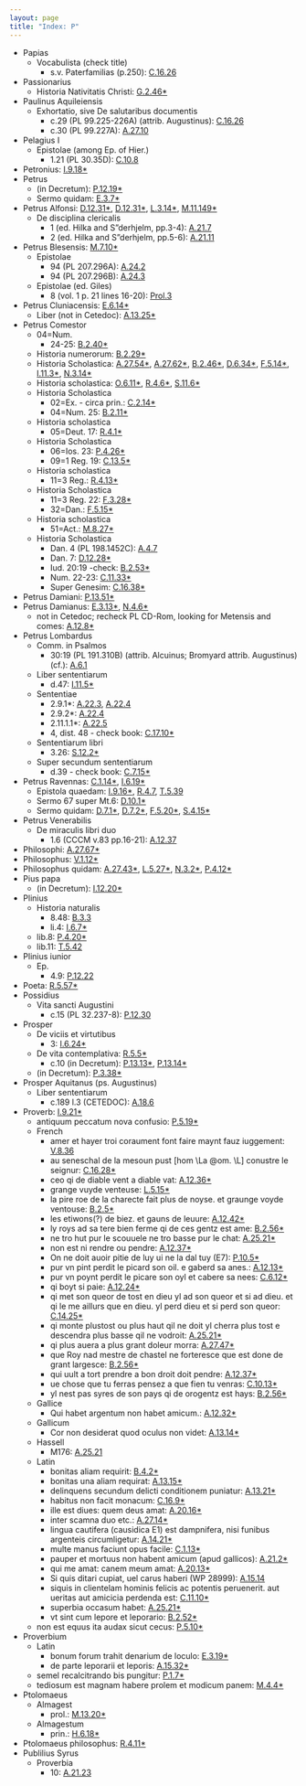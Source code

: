 ```yaml
---
layout: page
title: "Index: P"
---
```



 - Papias
   - Vocabulista (check title)
     - s.v. Paterfamilias (p.250): [C.16.26](../mirador.html?c=C.16&p=26)
 - Passionarius
   - Historia Nativitatis Christi: [G.2.46\*](../mirador.html?c=G.2&p=46)
 - Paulinus Aquileiensis
   - Exhortatio, sive De salutaribus documentis
     - c.29 (PL 99.225-226A) (attrib. Augustinus): [C.16.26](../mirador.html?c=C.16&p=26)
     - c.30 (PL 99.227A): [A.27.10](../mirador.html?c=A.27&p=10)
 - Pelagius I
   - Epistolae (among Ep. of Hier.)
     - 1.21 (PL 30.35D): [C.10.8](../mirador.html?c=C.10&p=8)
 - Petronius: [I.9.18\*](../mirador.html?c=I.9&p=18)
 - Petrus
   - (in Decretum): [P.12.19\*](../mirador.html?c=P.12&p=19)
   - Sermo quidam: [E.3.7\*](../mirador.html?c=E.3&p=7)
 - Petrus Alfonsi: [D.12.31\*](../mirador.html?c=D.12&p=31), [D.12.31\*](../mirador.html?c=D.12&p=31), [L.3.14\*](../mirador.html?c=L.3&p=14), [M.11.149\*](../mirador.html?c=M.11&p=149)
   - De disciplina clericalis
     - 1 (ed. Hilka and S”derhjelm, pp.3-4): [A.21.7](../mirador.html?c=A.21&p=7)
     - 2 (ed. Hilka and S”derhjelm, pp.5-6): [A.21.11](../mirador.html?c=A.21&p=11)
 - Petrus Blesensis: [M.7.10\*](../mirador.html?c=M.7&p=10)
   - Epistolae
     - 94 (PL 207.296A): [A.24.2](../mirador.html?c=A.24&p=2)
     - 94 (PL 207.296B): [A.24.3](../mirador.html?c=A.24&p=3)
   - Epistolae (ed. Giles)
     -  8 (vol. 1 p. 21 lines 16-20): [Prol.3](../mirador.html?c=Prol&p=3)
 - Petrus Cluniacensis: [E.6.14\*](../mirador.html?c=E.6&p=14)
   - Liber (not in Cetedoc): [A.13.25\*](../mirador.html?c=A.13&p=25)
 - Petrus Comestor
   - 04=Num.
     - 24-25: [B.2.40\*](../mirador.html?c=B.2&p=40)
   - Historia numerorum: [B.2.29\*](../mirador.html?c=B.2&p=29)
   - Historia Scholastica: [A.27.54\*](../mirador.html?c=A.27&p=54), [A.27.62\*](../mirador.html?c=A.27&p=62), [B.2.46\*](../mirador.html?c=B.2&p=46), [D.6.34\*](../mirador.html?c=D.6&p=34), [F.5.14\*](../mirador.html?c=F.5&p=14), [I.11.3\*](../mirador.html?c=I.11&p=3), [N.3.14\*](../mirador.html?c=N.3&p=14)
   - Historia scholastica: [O.6.11\*](../mirador.html?c=O.6&p=11), [R.4.6\*](../mirador.html?c=R.4&p=6), [S.11.6\*](../mirador.html?c=S.11&p=6)
   - Historia Scholastica
     - 02=Ex. - circa prin.: [C.2.14\*](../mirador.html?c=C.2&p=14)
     - 04=Num. 25: [B.2.11\*](../mirador.html?c=B.2&p=11)
   - Historia scholastica
     - 05=Deut. 17: [R.4.1\*](../mirador.html?c=R.4&p=1)
   - Historia Scholastica
     - 06=Ios. 23: [P.4.26\*](../mirador.html?c=P.4&p=26)
     - 09=1 Reg. 19: [C.13.5\*](../mirador.html?c=C.13&p=5)
   - Historia scholastica
     - 11=3 Reg.: [R.4.13\*](../mirador.html?c=R.4&p=13)
   - Historia Scholastica
     - 11=3 Reg. 22: [F.3.28\*](../mirador.html?c=F.3&p=28)
     - 32=Dan.: [F.5.15\*](../mirador.html?c=F.5&p=15)
   - Historia scholastica
     - 51=Act.: [M.8.27\*](../mirador.html?c=M.8&p=27)
   - Historia Scholastica
     - Dan. 4 (PL 198.1452C): [A.4.7](../mirador.html?c=A.4&p=7)
     - Dan. 7: [D.12.28\*](../mirador.html?c=D.12&p=28)
     - Iud. 20:19 -check: [B.2.53\*](../mirador.html?c=B.2&p=53)
     - Num. 22-23: [C.11.33\*](../mirador.html?c=C.11&p=33)
     - Super Genesim: [C.16.38\*](../mirador.html?c=C.16&p=38)
 - Petrus Damiani: [P.13.51\*](../mirador.html?c=P.13&p=51)
 - Petrus Damianus: [E.3.13\*](../mirador.html?c=E.3&p=13), [N.4.6\*](../mirador.html?c=N.4&p=6)
   - not in Cetedoc; recheck PL CD-Rom, looking for Metensis and comes: [A.12.8\*](../mirador.html?c=A.12&p=8)
 - Petrus Lombardus
   - Comm. in Psalmos
     - 30:19 (PL 191.310B) (attrib. Alcuinus; Bromyard attrib. Augustinus) (cf.): [A.6.1](../mirador.html?c=A.6&p=1)
   - Liber sententiarum
     - d.47: [I.11.5\*](../mirador.html?c=I.11&p=5)
   - Sententiae
     - 2.9.1\*: [A.22.3](../mirador.html?c=A.22&p=3), [A.22.4](../mirador.html?c=A.22&p=4)
     - 2.9.2\*: [A.22.4](../mirador.html?c=A.22&p=4)
     - 2.11.1.1\*: [A.22.5](../mirador.html?c=A.22&p=5)
     - 4, dist. 48 - check book: [C.17.10\*](../mirador.html?c=C.17&p=10)
   - Sententiarum libri
     - 3.26: [S.12.2\*](../mirador.html?c=S.12&p=2)
   - Super secundum sententiarum
     - d.39 - check book: [C.7.15\*](../mirador.html?c=C.7&p=15)
 - Petrus Ravennas: [C.1.14\*](../mirador.html?c=C.1&p=14), [I.6.19\*](../mirador.html?c=I.6&p=19)
   - Epistola quaedam: [I.9.16\*](../mirador.html?c=I.9&p=16), [R.4.7](../mirador.html?c=R.4&p=7), [T.5.39](../mirador.html?c=T.5&p=39)
   - Sermo 67 super Mt.6: [D.10.1\*](../mirador.html?c=D.10&p=1)
   - Sermo quidam: [D.7.1\*](../mirador.html?c=D.7&p=1), [D.7.2\*](../mirador.html?c=D.7&p=2), [F.5.20\*](../mirador.html?c=F.5&p=20), [S.4.15\*](../mirador.html?c=S.4&p=15)
 - Petrus Venerabilis
   - De miraculis libri duo
     - 1.6 (CCCM v.83 pp.16-21): [A.12.37](../mirador.html?c=A.12&p=37)
 - Philosophi: [A.27.67\*](../mirador.html?c=A.27&p=67)
 - Philosophus: [V.1.12\*](../mirador.html?c=V.1&p=12)
 - Philosophus quidam: [A.27.43\*](../mirador.html?c=A.27&p=43), [L.5.27\*](../mirador.html?c=L.5&p=27), [N.3.2\*](../mirador.html?c=N.3&p=2), [P.4.12\*](../mirador.html?c=P.4&p=12)
 - Pius papa
   - (in Decretum): [I.12.20\*](../mirador.html?c=I.12&p=20)
 - Plinius
   - Historia naturalis
     - 8.48: [B.3.3](../mirador.html?c=B.3&p=3)
     - li.4: [I.6.7\*](../mirador.html?c=I.6&p=7)
   - lib.8: [P.4.20\*](../mirador.html?c=P.4&p=20)
   - lib.11: [T.5.42](../mirador.html?c=T.5&p=42)
 - Plinius iunior
   - Ep.
     - 4.9: [P.12.22](../mirador.html?c=P.12&p=22)
 - Poeta: [R.5.57\*](../mirador.html?c=R.5&p=57)
 - Possidius
   - Vita sancti Augustini
     - c.15 (PL 32.237-8): [P.12.30](../mirador.html?c=P.12&p=30)
 - Prosper
   - De viciis et virtutibus
     - 3: [I.6.24\*](../mirador.html?c=I.6&p=24)
   - De vita contemplativa: [R.5.5\*](../mirador.html?c=R.5&p=5)
     - c.10 (in Decretum): [P.13.13\*](../mirador.html?c=P.13&p=13), [P.13.14\*](../mirador.html?c=P.13&p=14)
   - (in Decretum): [P.3.38\*](../mirador.html?c=P.3&p=38)
 - Prosper Aquitanus (ps. Augustinus)
   - Liber sententiarum
     - c.189 l.3 (CETEDOC): [A.18.6](../mirador.html?c=A.18&p=6)
 - Proverb: [I.9.21\*](../mirador.html?c=I.9&p=21)
   - antiquum peccatum nova confusio: [P.5.19\*](../mirador.html?c=P.5&p=19)
   - French
     - amer et hayer troi coraument font faire maynt fauz iuggement: [V.8.36](../mirador.html?c=V.8&p=36)
     - au seneschal de la mesoun pust [hom \La @om. \L] conustre le seignur: [C.16.28\*](../mirador.html?c=C.16&p=28)
     - ceo qi de diable vent a diable vat: [A.12.36\*](../mirador.html?c=A.12&p=36)
     - grange vuyde venteuse: [L.5.15\*](../mirador.html?c=L.5&p=15)
     - la pire roe de la charecte fait plus de noyse. et graunge voyde ventouse: [B.2.5\*](../mirador.html?c=B.2&p=5)
     - les etiwons(?) de biez. et gauns de leuure: [A.12.42\*](../mirador.html?c=A.12&p=42)
     - ly roys ad sa tere bien ferme qi de ces gentz est ame: [B.2.56\*](../mirador.html?c=B.2&p=56)
     - ne tro hut pur le scouuele ne tro basse pur le chat: [A.25.21\*](../mirador.html?c=A.25&p=21)
     - non est ni rendre ou pendre: [A.12.37\*](../mirador.html?c=A.12&p=37)
     - On ne doit auoir pitie de luy ui ne la dal tuy (E7): [P.10.5\*](../mirador.html?c=P.10&p=5)
     - pur vn pint perdit le picard son oil. e gaberd sa anes.: [A.12.13\*](../mirador.html?c=A.12&p=13)
     - pur vn poynt perdit le picare son oyl et cabere sa nees: [C.6.12\*](../mirador.html?c=C.6&p=12)
     - qi boyt si paie: [A.12.24\*](../mirador.html?c=A.12&p=24)
     - qi met son queor de tost en dieu yl ad son queor et si ad dieu. et qi le me aillurs que en dieu. yl perd dieu et si perd son queor: [C.14.25\*](../mirador.html?c=C.14&p=25)
     - qi monte plustost ou plus haut qil ne doit yl cherra plus tost e descendra plus basse qil ne vodroit: [A.25.21\*](../mirador.html?c=A.25&p=21)
     - qi plus auera a plus grant doleur morra: [A.27.47\*](../mirador.html?c=A.27&p=47)
     - que Roy nad mestre de chastel ne forteresce que est done de grant largesce: [B.2.56\*](../mirador.html?c=B.2&p=56)
     - qui uult a tort prendre a bon droit doit pendre: [A.12.37\*](../mirador.html?c=A.12&p=37)
     - ue chose que tu ferras pensez a que fien tu venras: [C.10.13\*](../mirador.html?c=C.10&p=13)
     - yl nest pas syres de son pays qi de orogentz est hays: [B.2.56\*](../mirador.html?c=B.2&p=56)
   - Gallice
     - Qui habet argentum non habet amicum.: [A.12.32\*](../mirador.html?c=A.12&p=32)
   - Gallicum
     - Cor non desiderat quod oculus non videt: [A.13.14\*](../mirador.html?c=A.13&p=14)
   - Hassell
     - M176: [A.25.21](../mirador.html?c=A.25&p=21)
   - Latin
     - bonitas aliam requirit: [B.4.2\*](../mirador.html?c=B.4&p=2)
     - bonitas una aliam requirat: [A.13.15\*](../mirador.html?c=A.13&p=15)
     - delinquens secundum delicti conditionem puniatur: [A.13.21\*](../mirador.html?c=A.13&p=21)
     - habitus non facit monacum: [C.16.9\*](../mirador.html?c=C.16&p=9)
     - ille est diues: quem deus amat: [A.20.16\*](../mirador.html?c=A.20&p=16)
     - inter scamna duo etc.: [A.27.14\*](../mirador.html?c=A.27&p=14)
     - lingua cautifera (causidica E1) est dampnifera, nisi funibus argenteis circumligetur: [A.14.21\*](../mirador.html?c=A.14&p=21)
     - multe manus faciunt opus facile: [C.1.13\*](../mirador.html?c=C.1&p=13)
     - pauper et mortuus non habent amicum (apud gallicos): [A.21.2\*](../mirador.html?c=A.21&p=2)
     - qui me amat: canem meum amat: [A.20.13\*](../mirador.html?c=A.20&p=13)
     - Si quis ditari cupiat, uel carus haberi (WP 28999): [A.15.14](../mirador.html?c=A.15&p=14)
     - siquis in clientelam hominis felicis ac potentis peruenerit. aut ueritas aut amicicia perdenda est: [C.11.10\*](../mirador.html?c=C.11&p=10)
     - superbia occasum habet: [A.25.21\*](../mirador.html?c=A.25&p=21)
     - vt sint cum lepore et leporario: [B.2.52\*](../mirador.html?c=B.2&p=52)
   - non est equus ita audax sicut cecus: [P.5.10\*](../mirador.html?c=P.5&p=10)
 - Proverbium
   - Latin
     - bonum forum trahit denarium de loculo: [E.3.19\*](../mirador.html?c=E.3&p=19)
     - de parte leporarii et leporis: [A.15.32\*](../mirador.html?c=A.15&p=32)
   - semel recalcitrando bis pungitur: [P.1.7\*](../mirador.html?c=P.1&p=7)
   - tediosum est magnam habere prolem et modicum panem: [M.4.4\*](../mirador.html?c=M.4&p=4)
 - Ptolomaeus
   - Almagest
     - prol.: [M.13.20\*](../mirador.html?c=M.13&p=20)
   - Almagestum
     - prin.: [H.6.18\*](../mirador.html?c=H.6&p=18)
 - Ptolomaeus philosophus: [R.4.11\*](../mirador.html?c=R.4&p=11)
 - Publilius Syrus
   - Proverbia
     - 10: [A.21.23](../mirador.html?c=A.21&p=23)
